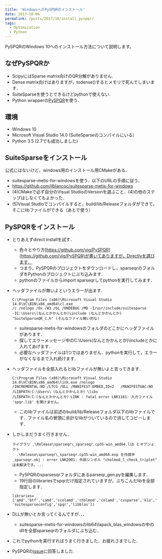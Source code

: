 ```yaml
---
title: 'WindowsへのPySPQRのインストール'
date: 2017-10-06
permalink: /posts/2017/10/install_pyspqr/
tags:
  - Optimization
  - Python
---
```

PySPQRのWindows 10へのインストール方法について説明します。

## なぜPySPQRか

- ScipyにはSparse matrix向けのQR分解がありません.
- Dense matrix向けはありますが，todense()するとメモリで死んでしまいます．
- SuiteSparseを使うとできるけどpythonで使えない.
- Python wrapperの[PySPQR](https://github.com/yig/PySPQR)を使う．

## 環境
- Windows 10
- Microsoft Visual Studio 14.0 (SuiteSparseのコンパイルにいる）
- Python 3.5 (2.7でも成功しました)

## SuiteSparseをインストール
公式にはないけど，windows用のインストール用CMakeがある．
- suitesparse-metis-for-windowsを使う．以下のURLの手順に従う．
- https://github.com/jlblancoc/suitesparse-metis-for-windows
- (4)CMakeで必ず自分のVisual StudioのVersionを選ぶこと．(4)の他のステップはしなくてもよかった．
- (5)Visual Studioでコンパイルすると，build/lib/Releaseフォルダができて，そこにlibファイルができる（あとで使う）

## PySPQRをインストール
- とりあえずdirect installを試す．
  - 色々とやり方[https://github.com/yig/PySPQR](https://github.com/yig/PySPQR)が書いてありますが，Directlyを選びます．
  - つまり，PySPQRのプロジェクトをダウンロードし，sparseqrのフォルダをPythonのプロジェクトにぶち込みます．
  - pythonのファイルからimport sparseqrしてpythonを実行してみます．
- ヘッダファイルが無いよというエラーが出ます．
  ~~~
  C:\Program Files (x86)\Microsoft Visual Studio 14.0\VC\BIN\x86_amd64\cl.exe
  /c /nologo /Ox /W3 /GL /DNDEBUG /MD -I/usr/include/suitesparse
  -IC:\Users\(なんとかかんとか)\include (なんとかかんとか)
  "SuiteSparseQR_C.h" (そんなファイル無い的な)
  ~~~
  
  - suitesparse-metis-for-windowsのフォルダのどこかにヘッダファイルがあります．
  - 探してエラーメッセージ中のC:\Users\(なんとかかんとか)\includeとかに入れてあげます．
  - 必要なヘッダファイルは1つではありません．pythonを実行して，エラーがなくなるまで入れ続けます．
- ヘッダファイルを全部入れるとlibファイルが無いよと言ってきます．

  ~~~
  C:\Program Files (x86)\Microsoft Visual Studio 14.0\VC\BIN\x86_amd64\link.exe /nologo
  /INCREMENTAL:NO /LTCG /DLL /MANIFEST:EMBED,ID=2   /MANIFESTUAC:NO /LIBPATH:C:\Users\（なんとかかんとか）\libs
  /LIBPATH:C:(なんとかかんとか）LINK : fatal error LNK1181: 入力ファイル 'spqr.lib' を開けません。
  ~~~
  
  - このlibファイルは前述のbuild/lib/Releaseフォルダ以下のlibファイルです．ファイル名の冒頭に余計なlibがついているので消してコピーします．

- しかしまだうまく行きません．

  ~~~
  ライブラリ .\Release\sparseqr\_sparseqr.cp35-win_amd64.lib とオブジェクト
    .\Release\sparseqr\_sparseqr.cp35-win_amd64.exp を作成中
  _sparseqr.obj : error LNK2001: 外部シンボル "cholmod_l_check_triplet" は未解決です。...
  ~~~
  
  - PySPQRのsparsesqrフォルダにあるparseqr_gen.pyを編集します．
  - 19行目のlibrariesでspqrだけ指定されていますが，ぶちこんだlibを全部指定します．
  
  ~~~
  libraries=['amd','btf','camd','ccolamd','cholmod','colamd','cxsparse','klu','lapack','ldl','lumfpack','metis',
  'suitesparseconfig','spqr','libblas'])
  ~~~

- DLLが無いとか言ってくるんですが．．．

  - suitesparse-metis-for-windowsのlib64\lapack_blas_windowsの中のdllを全部sparseqrのフォルダにぶち込む．
  
- これでpythonを実行すればうまく行きました．お疲れさまでした．

- PySPQRの[issue](https://github.com/yig/PySPQR/issues/6)に回答しました.
